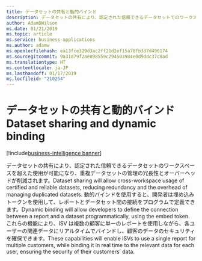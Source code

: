 ```yaml
---
title: データセットの共有と動的バインド
description: データセットの共有により、認定された信頼できるデータセットでのワークスペースを超えた使用が可能になり、重複データセットの管理の冗長性とオーバーヘッドが削減されます。
author: AdamDWilson
ms.date: 01/21/2019
ms.topic: article
ms.service: business-applications
ms.author: adamw
ms.openlocfilehash: ea13fce329d3ac2ff21d2ef15a78fb337d496174
ms.sourcegitcommit: 9a31d79f2ae098559c294503984e0d9ddc37c0ad
ms.translationtype: HT
ms.contentlocale: ja-JP
ms.lasthandoff: 01/17/2019
ms.locfileid: "210254"
---
```

#  <a name="dataset-sharing-and-dynamic-binding"></a><span data-ttu-id="90e43-103">データセットの共有と動的バインド</span><span class="sxs-lookup"><span data-stu-id="90e43-103">Dataset sharing and dynamic binding</span></span> 
[!include[business-intelligence banner](../../includes/business-intelligence.md)]



<span data-ttu-id="90e43-104">データセットの共有により、認定された信頼できるデータセットのワークスペースを超えた使用が可能になり、重複データセットの管理の冗長性とオーバーヘッドが削減されます。</span><span class="sxs-lookup"><span data-stu-id="90e43-104">Dataset sharing will allow cross-workspace usage of certified and reliable datasets, reducing redundancy and the overhead of managing duplicated datasets.</span></span>
<span data-ttu-id="90e43-105">動的バインドを使用すると、開発者は埋め込みトークンを使用して、レポートとデータセット間の接続をプログラムで定義できます。</span><span class="sxs-lookup"><span data-stu-id="90e43-105">Dynamic binding will allow developers to define the connection between a report and a dataset programmatically, using the embed token.</span></span> <span data-ttu-id="90e43-106">これらの機能により、ISV は複数の顧客に単一のレポートを使用しながら、各ユーザーの関連データにリアルタイムでバインドし、顧客のデータのセキュリティを確保できます。</span><span class="sxs-lookup"><span data-stu-id="90e43-106">These capabilities will enable ISVs to use a single report for multiple customers, while binding it in real time to the relevant data for each user, ensuring the security of their customers’ data.</span></span> 
